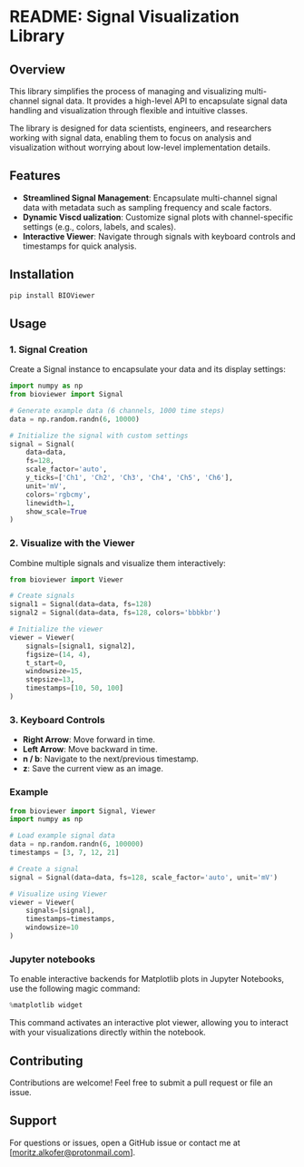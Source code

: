 # README: Signal Visualization Library

## Overview

This library simplifies the process of managing and visualizing multi-channel signal data. It provides a high-level API to encapsulate signal data handling and visualization through flexible and intuitive classes.

The library is designed for data scientists, engineers, and researchers working with signal data, enabling them to focus on analysis and visualization without worrying about low-level implementation details.

## Features

- **Streamlined Signal Management**: Encapsulate multi-channel signal data with metadata such as sampling frequency and scale factors.
- **Dynamic Viscd ualization**: Customize signal plots with channel-specific settings (e.g., colors, labels, and scales).
- **Interactive Viewer**: Navigate through signals with keyboard controls and timestamps for quick analysis.

## Installation

``` bash
pip install BIOViewer
```

## Usage

### 1. Signal Creation
Create a Signal instance to encapsulate your data and its display settings:

```python
import numpy as np
from bioviewer import Signal

# Generate example data (6 channels, 1000 time steps)
data = np.random.randn(6, 10000)

# Initialize the signal with custom settings
signal = Signal(
    data=data,
    fs=128,
    scale_factor='auto',
    y_ticks=['Ch1', 'Ch2', 'Ch3', 'Ch4', 'Ch5', 'Ch6'],
    unit='mV',
    colors='rgbcmy',
    linewidth=1,
    show_scale=True
)
```

### 2. Visualize with the Viewer
Combine multiple signals and visualize them interactively:

```python 
from bioviewer import Viewer

# Create signals
signal1 = Signal(data=data, fs=128)
signal2 = Signal(data=data, fs=128, colors='bbbkbr')

# Initialize the viewer
viewer = Viewer(
    signals=[signal1, signal2],
    figsize=(14, 4),
    t_start=0,
    windowsize=15,
    stepsize=13,
    timestamps=[10, 50, 100]
)
```

### 3. Keyboard Controls
- **Right Arrow**: Move forward in time.
- **Left Arrow**: Move backward in time.
- **n / b**: Navigate to the next/previous timestamp.
- **z**: Save the current view as an image.

### Example

```python
from bioviewer import Signal, Viewer
import numpy as np

# Load example signal data
data = np.random.randn(6, 100000)
timestamps = [3, 7, 12, 21]

# Create a signal
signal = Signal(data=data, fs=128, scale_factor='auto', unit='mV')

# Visualize using Viewer
viewer = Viewer(
    signals=[signal],
    timestamps=timestamps,
    windowsize=10
)
```

### Jupyter notebooks
To enable interactive backends for Matplotlib plots in Jupyter Notebooks, use the following magic command:
```python
%matplotlib widget
```
This command activates an interactive plot viewer, allowing you to interact with your visualizations directly within the notebook.

## Contributing
Contributions are welcome! Feel free to submit a pull request or file an issue.

## Support
For questions or issues, open a GitHub issue or contact me at [moritz.alkofer@protonmail.com].